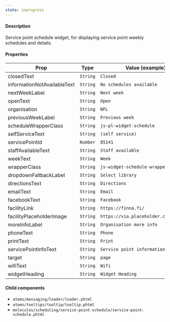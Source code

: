 ```yaml
---
state: inprogress
---
```


#### Description

Service point schedule widget, for displaying service point weekly schedules and details.

#### Properties

| Prop                        | Type     | Value (example)                       | Required |
| --------------------------- | -------- | ------------------------------------- | -------- |
| closedText                  | `String` | `Closed`                              | Yes      |
| informationNotAvailableText | `String` | `No schedules available`              | Yes      |
| nextWeekLabel               | `String` | `Next week`                           | Yes      |
| openText                    | `String` | `Open`                                | Yes      |
| organisation                | `String` | `NFL`                                 | Yes      |
| previousWeekLabel           | `String` | `Previous week`                       | Yes      |
| scheduleWrapperClass        | `String` | `js-pl-widget-schedule`               | Yes      |
| selfServiceText             | `String` | `(self service)`                      | Yes      |
| servicePointId              | `Number` | `85141`                               | Yes      |
| staffAvailableText          | `String` | `Staff available`                     | Yes      |
| weekText                    | `String` | `Week`                                | Yes      |
| wrapperClass                | `String` | `js-widget-schedule-wrapper`          | Yes      |
| dropdownFallbackLabel       | `String` | `Select library`                      | No       |
| directionsText              | `String` | `Directions`                          | No       |
| emailText                   | `String` | `Email`                               | No       |
| facebookText                | `String` | `Facebook`                            | No       |
| facilityLink                | `String` | `https://finna.fi/`                   | No       |
| facilityPlaceholderImage    | `String` | `https://via.placeholder.com/149x100` | No       |
| moreInfoLabel               | `String` | `Organisation more info`              | No       |
| phoneText                   | `String` | `Phone`                               | No       |
| printText                   | `String` | `Print`                               | No       |
| servicePointInfoText        | `String` | `Service point information`           | No       |
| target                      | `String` | `page`                                | No       |
| wifiText                    | `String` | `Wifi`                                | No       |
| widgetHeading               | `String` | `Widget Heading`                      | No       |

#### Child components

- `atoms/messaging/loader/loader.phtml`
- `atoms/tooltips/tooltip/tooltip.phtml`
- `molecules/scheduling/service-point-schedule/service-point-schedule.phtml`
